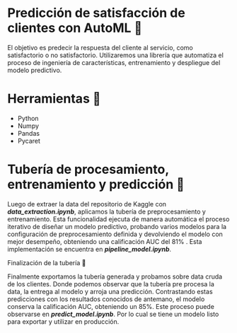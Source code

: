 # Predicción de satisfacción de clientes con AutoML 🤖


El objetivo es predecir la respuesta del cliente al servicio, como satisfactorio o no satisfactorio. Utilizaremos una librería que automatiza el proceso de ingeniería de características, entrenamiento y despliegue del modelo predictivo. 

# Herramientas 🔧

* Python
* Numpy
* Pandas
* Pycaret


# Tubería de procesamiento, entrenamiento y predicción  🧪

Luego de extraer la data del repositorio de Kaggle con _**data_extraction.ipynb**_, aplicamos la tubería de preprocesamiento y entrenamiento. Esta funcionalidad ejecuta de manera automática el proceso iterativo de diseñar un modelo predictivo, probando varios modelos para la configuración de preprocesamiento definida y devolviendo el modelo con mejor desempeño, obteniendo una calificación AUC del 81% . Esta implementación se encuentra en _**pipeline_model.ipynb**_. 

Finalización de la tubería 🏁

Finalmente exportamos la tubería generada y probamos sobre data cruda de los clientes. Donde podemos observar que la tubería pre procesa la data, la entrega al modelo y arroja una predicción. Contrastando estas predicciones con los resultados conocidos de antemano, el modelo conserva la calificación AUC, obteniendo un 85%. Este proceso puede observarse en _**predict_model.ipynb**_. Por lo cual se tiene un modelo listo para exportar y utilizar en producción.

